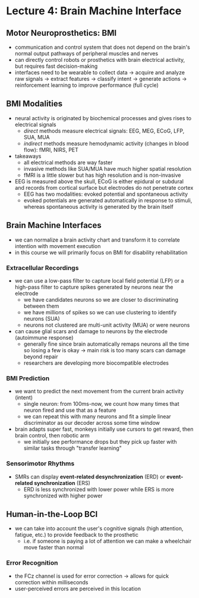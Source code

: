 # Lecture 4: Brain Machine Interface

## Motor Neuroprosthetics: BMI
- communication and control system that does not depend on the brain's normal output pathways of peripheral muscles and nerves
- can directly control robots or prosthetics with brain electrical activity, but requires fast decision-making
- interfaces need to be wearable to collect data -> acquire and analyze raw signals -> extract features -> classify intent -> generate actions -> reinforcement learning to improve performance (full cycle)

## BMI Modalities
- neural activity is originated by biochemical processes and gives rises to electrical signals
  - *direct* methods measure electrical signals: EEG, MEG, ECoG, LFP, SUA, MUA
  - *indirect* methods measure hemodynamic activity (changes in blood flow): fMRI, NIRS, PET
- takeaways
  - all electrical methods are way faster
  - invasive methods like SUA/MUA have much higher spatial resolution
  - fMRI is a little slower but has high resolution and is non-invasive
- EEG is measured above the skull, ECoG is either epidural or subdural and records from cortical surface but electrodes do not penetrate cortex
  - EEG has two modalities: evoked potential and spontaneous activity
  - evoked potentials are generated automatically in response to stimuli, whereas spontaneous activity is generated by the brain itself

## Brain Machine Interfaces
- we can normalize a brain activity chart and transform it to correlate intention with movement execution
- in this course we will primarily focus on BMI for disability rehabilitation

### Extracellular Recordings
- we can use a low-pass filter to capture local field potential (LFP) or a high-pass filter to capture spikes generated by neurons near the electrode
  - we have candidates neurons so we are closer to discriminating between them
  - we have millions of spikes so we can use clustering to identify neurons (SUA)
  - neurons not clustered are multi-unit activity (MUA) or were neurons 
- can cause glial scars and damage to neurons by the electrode (autoimmune response)
  - generally fine since brain automatically remaps neurons all the time so losing a few is okay -> main risk is too many scars can damage beyond repair
  - researchers are developing more biocompatible electrodes

### BMI Prediction
- we want to predict the next movement from the current brain activity (intent)
  - single neuron: from 100ms-now, we count how many times that neuron fired and use that as a feature
  - we can repeat this with many neurons and fit a simple linear discriminator as our decoder across some time window
- brain adapts super fast, monkeys initially use cursors to get reward, then brain control, then robotic arm
  - we initially see performance drops but they pick up faster with similar tasks through "transfer learning"

### Sensorimotor Rhythms
- SMRs can display **event-related desynchronization** (ERD) or **event-related synchronization** (ERS)
  - ERD is less synchronized with lower power while ERS is more synchronized with higher power

## Human-in-the-Loop BCI
- we can take into account the user's cognitive signals (high attention, fatigue, etc.) to provide feedback to the prosthetic
  - i.e. if someone is paying a lot of attention we can make a wheelchair move faster than normal

### Error Recognition
- the FCz channel is used for error correction -> allows for quick correction within milliseconds
- user-perceived errors are perceived in this location